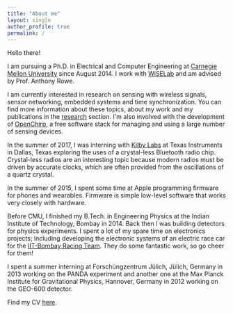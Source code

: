 ```yaml
---
title: "About me"
layout: single
author_profile: true
permalink: /
---
```


Hello there!

I am pursuing a Ph.D. in Electrical and Computer Engineering at [Carnegie Mellon University](http://ece.cmu.edu) since August 2014. I work with [WiSELab](http://wise.ece.cmu.edu/) and am advised by Prof. Anthony Rowe.

I am currently interested in research on sensing with wireless signals, sensor networking, embedded systems and time synchronization. You can find more information about these topics, about my work and my publications in the [research](/research/) section. I'm also involved with the development of [OpenChirp](https://openchirp.io/), a free software stack for managing and using a large number of sensing devices.

In the summer of 2017, I was interning with [Kilby Labs](http://www.ti.com/corp/docs/innovation/research-development/Kilby-Labs.html) at Texas Instruments in Dallas, Texas exploring the uses of a crystal-less Bluetooth radio chip. Crystal-less radios are an interesting topic because modern radios must be driven by accurate clocks, which are often provided from the oscillations of a quartz crystal.

In the summer of 2015, I spent some time at Apple programming firmware for phones and wearables. Firmware is simple low-level software that works very closely with hardware.

Before CMU, I finished my B.Tech. in Engineering Physics at the Indian Institute of Technology, Bombay in 2014. Back then I was building detectors for physics experiments. I spent a lot of my spare time on electronics projects; including developing the electronic systems of an electric race car for the [IIT-Bombay Racing Team](http://www.iitbracing.org/). They do some fantastic work, so go cheer for them!

I spent a summer interning at Forschüngzentrum Jülich, Jülich, Germany in 2013 working on the PANDA experiment and another one at the Max Planck Institute for Gravitational Physics, Hannover, Germany in 2012 working on the GEO-600 detector.

Find my CV [here](/assets/docs/resume.pdf).